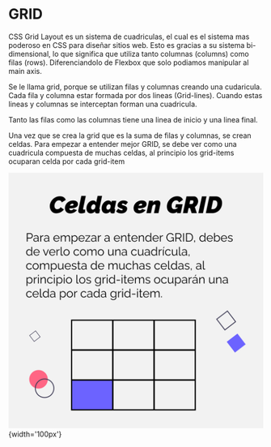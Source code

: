 # GRID
CSS Grid Layout es un sistema de cuadriculas, el cual es el sistema mas poderoso en CSS para diseñar sitios web. Esto es gracias a su sistema bi-dimensional, lo que significa que utiliza tanto columnas (columns) como filas (rows). Diferenciandolo de Flexbox que solo podiamos manipular al main axis.

Se le llama grid, porque se utilizan filas y columnas creando una cudaricula. Cada fila y columna estar formada por dos lineas (Grid-lines). Cuando estas lineas y columnas se interceptan forman una cuadricula. 

Tanto las filas como las columnas tiene una linea de inicio y una linea final.

Una vez que se crea la grid que es la suma de filas y columnas, se crean celdas. Para empezar a entender mejor GRID, se debe ver como una cuadricula compuesta de muchas celdas, al principio los grid-items ocuparan celda por cada grid-item


![](https://github.com/dmedina2150dev/css-references/blob/main/14-grid/img/grid3.png){width='100px'}
